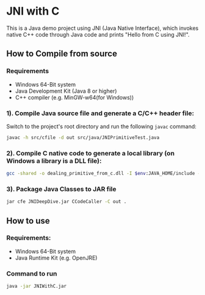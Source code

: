 # JNI with C

This is a Java demo project using JNI (Java Native Interface),
    which invokes native C++ code through Java code and prints "Hello from C using JNI!".

## How to Compile from source

### Requirements
- Windows 64-Bit system
- Java Development Kit (Java 8 or higher)
- C++ compiler (e.g. MinGW-w64(for Windows))

### 1). Compile Java source file and generate a C/C++ header file:

Switch to the project's root directory and run the following `javac` command:
```bash
javac -h src/cfile -d out src/java/JNIPrimitiveTest.java
```

### 2). Compile C native code to generate a local library (on Windows a library is a DLL file):
```bash
gcc -shared -o dealing_primitive_from_c.dll -I $env:JAVA_HOME/include -I $env:JAVA_HOME/include/win32 src/cfile/DealingPrimitive.c
```

### 3). Package Java Classes to JAR file

```bash
jar cfe JNIDeepDive.jar CCodeCaller -C out .
```

## How to use

### Requirements:
- Windows 64-Bit system
- Java Runtime Kit (e.g. OpenJRE)

### Command to run

```bash
java -jar JNIWithC.jar
``` 